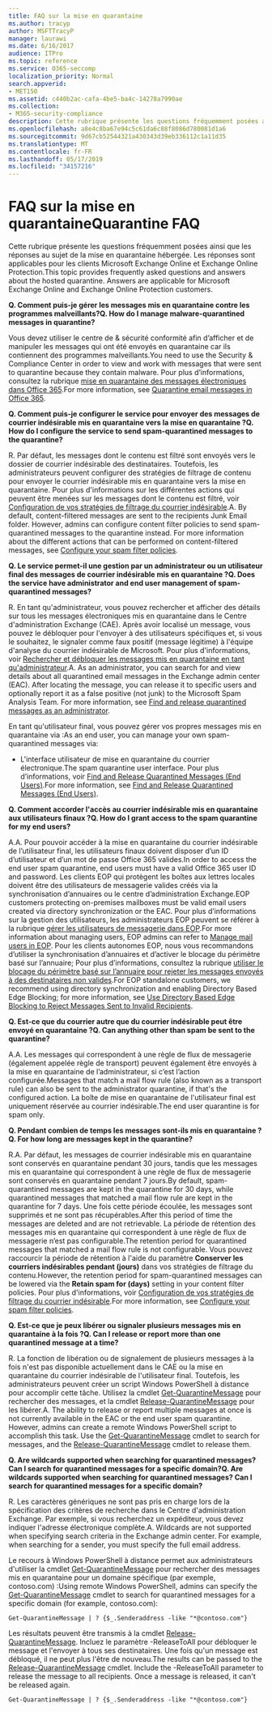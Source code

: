 ```yaml
---
title: FAQ sur la mise en quarantaine
ms.author: tracyp
author: MSFTTracyP
manager: laurawi
ms.date: 6/16/2017
audience: ITPro
ms.topic: reference
ms.service: O365-seccomp
localization_priority: Normal
search.appverid:
- MET150
ms.assetid: c440b2ac-cafa-4be5-ba4c-14278a7990ae
ms.collection:
- M365-security-compliance
description: Cette rubrique présente les questions fréquemment posées ainsi que les réponses au sujet de la mise en quarantaine hébergée.
ms.openlocfilehash: a8e4c8ba67e94c5c61da6c88f8086d780081d1a6
ms.sourcegitcommit: 9d67cb52544321a430343d39eb336112c1a11d35
ms.translationtype: MT
ms.contentlocale: fr-FR
ms.lasthandoff: 05/17/2019
ms.locfileid: "34157216"
---
```

# <a name="quarantine-faq"></a><span data-ttu-id="b67e2-103">FAQ sur la mise en quarantaine</span><span class="sxs-lookup"><span data-stu-id="b67e2-103">Quarantine FAQ</span></span>

<span data-ttu-id="b67e2-p101">Cette rubrique présente les questions fréquemment posées ainsi que les réponses au sujet de la mise en quarantaine hébergée. Les réponses sont applicables pour les clients Microsoft Exchange Online et Exchange Online Protection.</span><span class="sxs-lookup"><span data-stu-id="b67e2-p101">This topic provides frequently asked questions and answers about the hosted quarantine. Answers are applicable for Microsoft Exchange Online and Exchange Online Protection customers.</span></span>
  
 <span data-ttu-id="b67e2-106">**Q. Comment puis-je gérer les messages mis en quarantaine contre les programmes malveillants?**</span><span class="sxs-lookup"><span data-stu-id="b67e2-106">**Q. How do I manage malware-quarantined messages in quarantine?**</span></span>
  
<span data-ttu-id="b67e2-107">Vous devez utiliser le centre de &amp; sécurité conformité afin d’afficher et de manipuler les messages qui ont été envoyés en quarantaine car ils contiennent des programmes malveillants.</span><span class="sxs-lookup"><span data-stu-id="b67e2-107">You need to use the Security &amp; Compliance Center in order to view and work with messages that were sent to quarantine because they contain malware.</span></span> <span data-ttu-id="b67e2-108">Pour plus d’informations, consultez la rubrique [mise en quarantaine des messages électroniques dans Office 365](https://support.office.com/article/Quarantine-email-messages-in-Office-365-4c234874-015e-4768-8495-98fcccfc639b).</span><span class="sxs-lookup"><span data-stu-id="b67e2-108">For more information, see [Quarantine email messages in Office 365](https://support.office.com/article/Quarantine-email-messages-in-Office-365-4c234874-015e-4768-8495-98fcccfc639b).</span></span>
  
 <span data-ttu-id="b67e2-109">**Q. Comment puis-je configurer le service pour envoyer des messages de courrier indésirable mis en quarantaine vers la mise en quarantaine ?**</span><span class="sxs-lookup"><span data-stu-id="b67e2-109">**Q. How do I configure the service to send spam-quarantined messages to the quarantine?**</span></span>
  
<span data-ttu-id="b67e2-p103">R. Par défaut, les messages dont le contenu est filtré sont envoyés vers le dossier de courrier indésirable des destinataires. Toutefois, les administrateurs peuvent configurer des stratégies de filtrage de contenu pour envoyer le courrier indésirable mis en quarantaine vers la mise en quarantaine. Pour plus d'informations sur les différentes actions qui peuvent être menées sur les messages dont le contenu est filtré, voir [Configuration de vos stratégies de filtrage du courrier indésirable](configure-your-spam-filter-policies.md).</span><span class="sxs-lookup"><span data-stu-id="b67e2-p103">A. By default, content-filtered messages are sent to the recipients Junk Email folder. However, admins can configure content filter policies to send spam-quarantined messages to the quarantine instead. For more information about the different actions that can be performed on content-filtered messages, see [Configure your spam filter policies](configure-your-spam-filter-policies.md).</span></span>
  
 <span data-ttu-id="b67e2-114">**Q. Le service permet-il une gestion par un administrateur ou un utilisateur final des messages de courrier indésirable mis en quarantaine ?**</span><span class="sxs-lookup"><span data-stu-id="b67e2-114">**Q. Does the service have administrator and end user management of spam-quarantined messages?**</span></span>
  
<span data-ttu-id="b67e2-p104">R. En tant qu'administrateur, vous pouvez rechercher et afficher des détails sur tous les messages électroniques mis en quarantaine dans le Centre d'administration Exchange (CAE). Après avoir localisé un message, vous pouvez le débloquer pour l'envoyer à des utilisateurs spécifiques et, si vous le souhaitez, le signaler comme faux positif (message légitime) à l'équipe d'analyse du courrier indésirable de Microsoft. Pour plus d'informations, voir [Rechercher et débloquer les messages mis en quarantaine en tant qu'administrateur](find-and-release-quarantined-messages-as-an-administrator.md).</span><span class="sxs-lookup"><span data-stu-id="b67e2-p104">A. As an administrator, you can search for and view details about all quarantined email messages in the Exchange admin center (EAC). After locating the message, you can release it to specific users and optionally report it as a false positive (not junk) to the Microsoft Spam Analysis Team. For more information, see [Find and release quarantined messages as an administrator](find-and-release-quarantined-messages-as-an-administrator.md).</span></span>
  
<span data-ttu-id="b67e2-119">En tant qu'utilisateur final, vous pouvez gérer vos propres messages mis en quarantaine via :</span><span class="sxs-lookup"><span data-stu-id="b67e2-119">As an end user, you can manage your own spam-quarantined messages via:</span></span> 
  
- <span data-ttu-id="b67e2-120">L'interface utilisateur de mise en quarantaine du courrier électronique.</span><span class="sxs-lookup"><span data-stu-id="b67e2-120">The spam quarantine user interface.</span></span> <span data-ttu-id="b67e2-121">Pour plus d’informations, voir [Find and Release Quarantined Messages (End Users)](http://technet.microsoft.com/library/e439b560-827a-4807-abd3-6b861c1ff786.aspx).</span><span class="sxs-lookup"><span data-stu-id="b67e2-121">For more information, see [Find and Release Quarantined Messages (End Users)](http://technet.microsoft.com/library/e439b560-827a-4807-abd3-6b861c1ff786.aspx).</span></span>
        
 <span data-ttu-id="b67e2-122">**Q. Comment accorder l'accès au courrier indésirable mis en quarantaine aux utilisateurs finaux ?**</span><span class="sxs-lookup"><span data-stu-id="b67e2-122">**Q. How do I grant access to the spam quarantine for my end users?**</span></span>
  
<span data-ttu-id="b67e2-123">A.</span><span class="sxs-lookup"><span data-stu-id="b67e2-123">A.</span></span> <span data-ttu-id="b67e2-124">Pour pouvoir accéder à la mise en quarantaine du courrier indésirable de l’utilisateur final, les utilisateurs finaux doivent disposer d’un ID d’utilisateur et d’un mot de passe Office 365 valides.</span><span class="sxs-lookup"><span data-stu-id="b67e2-124">In order to access the end user spam quarantine, end users must have a valid Office 365 user ID and password.</span></span> <span data-ttu-id="b67e2-125">Les clients EOP qui protègent les boîtes aux lettres locales doivent être des utilisateurs de messagerie valides créés via la synchronisation d’annuaires ou le centre d’administration Exchange.</span><span class="sxs-lookup"><span data-stu-id="b67e2-125">EOP customers protecting on-premises mailboxes must be valid email users created via directory synchronization or the EAC.</span></span> <span data-ttu-id="b67e2-126">Pour plus d’informations sur la gestion des utilisateurs, les administrateurs EOP peuvent se référer à la rubrique [gérer les utilisateurs de messagerie dans EOP](eop/manage-mail-users-in-eop.md).</span><span class="sxs-lookup"><span data-stu-id="b67e2-126">For more information about managing users, EOP admins can refer to [Manage mail users in EOP](eop/manage-mail-users-in-eop.md).</span></span> <span data-ttu-id="b67e2-127">Pour les clients autonomes EOP, nous vous recommandons d’utiliser la synchronisation d’annuaires et d’activer le blocage du périmètre basé sur l’annuaire; Pour plus d’informations, consultez la rubrique [utiliser le blocage du périmètre basé sur l’annuaire pour rejeter les messages envoyés à des destinataires non valides](http://technet.microsoft.com/library/ca7b7416-92ed-40ad-abdb-695be46ea2e4.aspx).</span><span class="sxs-lookup"><span data-stu-id="b67e2-127">For EOP standalone customers, we recommend using directory synchronization and enabling Directory Based Edge Blocking; for more information, see [Use Directory Based Edge Blocking to Reject Messages Sent to Invalid Recipients](http://technet.microsoft.com/library/ca7b7416-92ed-40ad-abdb-695be46ea2e4.aspx).</span></span>
  
 <span data-ttu-id="b67e2-128">**Q. Est-ce que du courrier autre que du courrier indésirable peut être envoyé en quarantaine ?**</span><span class="sxs-lookup"><span data-stu-id="b67e2-128">**Q. Can anything other than spam be sent to the quarantine?**</span></span>
  
<span data-ttu-id="b67e2-129">A.</span><span class="sxs-lookup"><span data-stu-id="b67e2-129">A.</span></span> <span data-ttu-id="b67e2-130">Les messages qui correspondent à une règle de flux de messagerie (également appelée règle de transport) peuvent également être envoyés à la mise en quarantaine de l’administrateur, si c’est l’action configurée.</span><span class="sxs-lookup"><span data-stu-id="b67e2-130">Messages that match a mail flow rule (also known as a transport rule) can also be sent to the administrator quarantine, if that's the configured action.</span></span> <span data-ttu-id="b67e2-131">La boîte de mise en quarantaine de l'utilisateur final est uniquement réservée au courrier indésirable.</span><span class="sxs-lookup"><span data-stu-id="b67e2-131">The end user quarantine is for spam only.</span></span>
  
 <span data-ttu-id="b67e2-132">**Q. Pendant combien de temps les messages sont-ils mis en quarantaine ?**</span><span class="sxs-lookup"><span data-stu-id="b67e2-132">**Q. For how long are messages kept in the quarantine?**</span></span>
  
<span data-ttu-id="b67e2-133">R.</span><span class="sxs-lookup"><span data-stu-id="b67e2-133">A.</span></span> <span data-ttu-id="b67e2-134">Par défaut, les messages de courrier indésirable mis en quarantaine sont conservés en quarantaine pendant 30 jours, tandis que les messages mis en quarantaine qui correspondent à une règle de flux de messagerie sont conservés en quarantaine pendant 7 jours.</span><span class="sxs-lookup"><span data-stu-id="b67e2-134">By default, spam-quarantined messages are kept in the quarantine for 30 days, while quarantined messages that matched a mail flow rule are kept in the quarantine for 7 days.</span></span> <span data-ttu-id="b67e2-135">Une fois cette période écoulée, les messages sont supprimés et ne sont pas récupérables.</span><span class="sxs-lookup"><span data-stu-id="b67e2-135">After this period of time the messages are deleted and are not retrievable.</span></span> <span data-ttu-id="b67e2-136">La période de rétention des messages mis en quarantaine qui correspondent à une règle de flux de messagerie n’est pas configurable.</span><span class="sxs-lookup"><span data-stu-id="b67e2-136">The retention period for quarantined messages that matched a mail flow rule is not configurable.</span></span> <span data-ttu-id="b67e2-137">Vous pouvez raccourcir la période de rétention à l'aide du paramètre **Conserver les courriers indésirables pendant (jours)** dans vos stratégies de filtrage du contenu.</span><span class="sxs-lookup"><span data-stu-id="b67e2-137">However, the retention period for spam-quarantined messages can be lowered via the **Retain spam for (days)** setting in your content filter policies.</span></span> <span data-ttu-id="b67e2-138">Pour plus d'informations, voir [Configuration de vos stratégies de filtrage du courrier indésirable](configure-your-spam-filter-policies.md).</span><span class="sxs-lookup"><span data-stu-id="b67e2-138">For more information, see [Configure your spam filter policies](configure-your-spam-filter-policies.md).</span></span>
  
 <span data-ttu-id="b67e2-139">**Q. Est-ce que je peux libérer ou signaler plusieurs messages mis en quarantaine à la fois ?**</span><span class="sxs-lookup"><span data-stu-id="b67e2-139">**Q. Can I release or report more than one quarantined message at a time?**</span></span>
  
<span data-ttu-id="b67e2-p109">R. La fonction de libération ou de signalement de plusieurs messages à la fois n'est pas disponible actuellement dans le CAE ou la mise en quarantaine du courrier indésirable de l'utilisateur final. Toutefois, les administrateurs peuvent créer un script Windows PowerShell à distance pour accomplir cette tâche. Utilisez la cmdlet [Get-QuarantineMessage](http://technet.microsoft.com/library/88026da1-8dbc-49e7-80e8-112a32773c34.aspx) pour rechercher des messages, et la cmdlet [Release-QuarantineMessage](http://technet.microsoft.com/library/4a3aa05c-238f-46f2-b8dd-b0e3c38eab3e.aspx) pour les libérer.</span><span class="sxs-lookup"><span data-stu-id="b67e2-p109">A. The ability to release or report multiple messages at once is not currently available in the EAC or the end user spam quarantine. However, admins can create a remote Windows PowerShell script to accomplish this task. Use the [Get-QuarantineMessage](http://technet.microsoft.com/library/88026da1-8dbc-49e7-80e8-112a32773c34.aspx) cmdlet to search for messages, and the [Release-QuarantineMessage](http://technet.microsoft.com/library/4a3aa05c-238f-46f2-b8dd-b0e3c38eab3e.aspx) cmdlet to release them.</span></span> 
  
 <span data-ttu-id="b67e2-144">**Q. Are wildcards supported when searching for quarantined messages? Can I search for quarantined messages for a specific domain?**</span><span class="sxs-lookup"><span data-stu-id="b67e2-144">**Q. Are wildcards supported when searching for quarantined messages? Can I search for quarantined messages for a specific domain?**</span></span>
  
<span data-ttu-id="b67e2-p110">R. Les caractères génériques ne sont pas pris en charge lors de la spécification des critères de recherche dans le Centre d'administration Exchange. Par exemple, si vous recherchez un expéditeur, vous devez indiquer l'adresse électronique complète.</span><span class="sxs-lookup"><span data-stu-id="b67e2-p110">A. Wildcards are not supported when specifying search criteria in the Exchange admin center. For example, when searching for a sender, you must specify the full email address.</span></span>
  
<span data-ttu-id="b67e2-148">Le recours à Windows PowerShell à distance permet aux administrateurs d'utiliser la cmdlet [Get-QuarantineMessage](http://technet.microsoft.com/library/88026da1-8dbc-49e7-80e8-112a32773c34.aspx) pour rechercher des messages mis en quarantaine pour un domaine spécifique (par exemple, contoso.com) :</span><span class="sxs-lookup"><span data-stu-id="b67e2-148">Using remote Windows PowerShell, admins can specify the [Get-QuarantineMessage](http://technet.microsoft.com/library/88026da1-8dbc-49e7-80e8-112a32773c34.aspx) cmdlet to search for quarantined messages for a specific domain (for example, contoso.com):</span></span> 
  
```
Get-QuarantineMessage | ? {$_.Senderaddress -like "*@contoso.com"}
```

<span data-ttu-id="b67e2-p111">Les résultats peuvent être transmis à la cmdlet [Release-QuarantineMessage](http://technet.microsoft.com/library/4a3aa05c-238f-46f2-b8dd-b0e3c38eab3e.aspx). Incluez le paramètre -ReleaseToAll pour débloquer le message et l'envoyer à tous ses destinataires. Une fois qu'un message est débloqué, il ne peut plus l'être de nouveau.</span><span class="sxs-lookup"><span data-stu-id="b67e2-p111">The results can be passed to the [Release-QuarantineMessage](http://technet.microsoft.com/library/4a3aa05c-238f-46f2-b8dd-b0e3c38eab3e.aspx) cmdlet. Include the -ReleaseToAll parameter to release the message to all recipients. Once a message is released, it can't be released again.</span></span> 
  
```
Get-QuarantineMessage | ? {$_.Senderaddress -like "*@contoso.com"}
```


